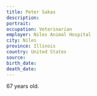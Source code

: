 ```yaml
---
title: Peter Sakas
description: 
portrait: 
occupation: Veterinarian
employer: Niles Animal Hospital
city: Niles
province: Illinois
country: United States
source: 
birth_date: 
death_date: 
---
```


67 years old.